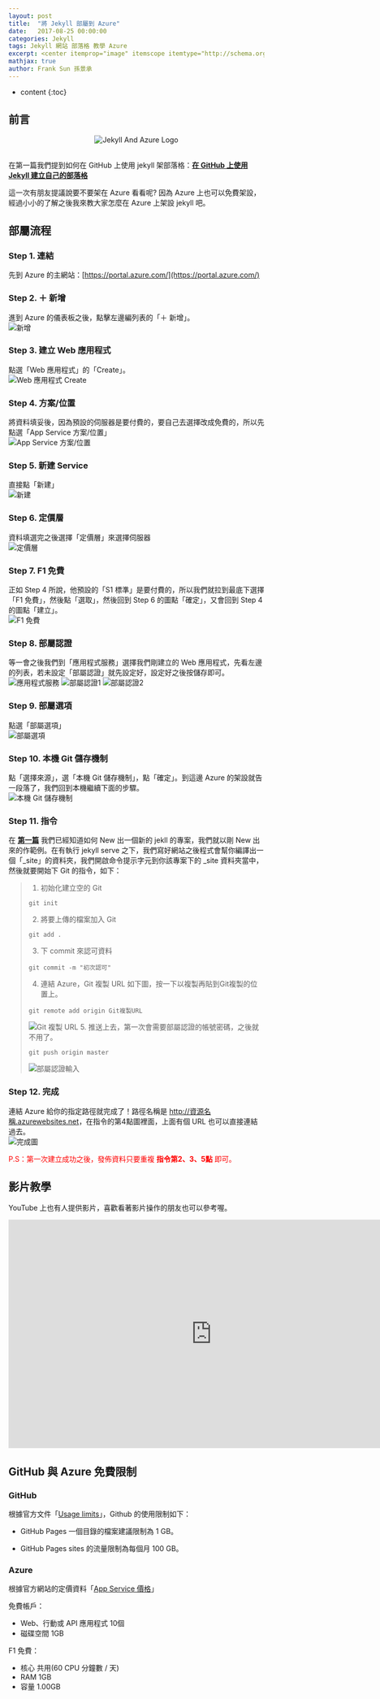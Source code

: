 ```yaml
---
layout: post
title:  "將 Jekyll 部屬到 Azure"
date:   2017-08-25 00:00:00
categories: Jekyll
tags: Jekyll 網站 部落格 教學 Azure
excerpt: <center itemprop="image" itemscope itemtype="http://schema.org/ImageObject"><img itemprop="image url height width" src="\images\2017-08-25-jekyll-on-azure\2017-08-25-jekyll-on-azure-image0.jpg" alt="Jekyll And Azure Logo" title="Jekyll And Azure Logo"/></center><br/>　　在第一篇我們提到如何在 GitHub 上使用 jekyll 架部落格：在 GitHub 上使用 Jekyll 建立自己的部落格<br/>這一次有朋友提議說要不要架在 Azure 看看呢? 因為 Azure 上也可以免費架設，經過小小的了解之後我來教大家怎麼在 Azure 上架設 jekyll 吧。
mathjax: true
author: Frank Sun 孫景承
---
```


* content
{:toc}

## **前言**

<center itemprop="image" itemscope itemtype="http://schema.org/ImageObject">
    <img itemprop="image url height width" src="\images\2017-08-25-jekyll-on-azure\2017-08-25-jekyll-on-azure-image0.jpg" alt="Jekyll And Azure Logo" title="Jekyll And Azure Logo"/>
</center><br/>

在第一篇我們提到如何在 GitHub 上使用 jekyll 架部落格：**[在 GitHub 上使用 Jekyll 建立自己的部落格](/2017/07/28/welcome-to-jekyll/)**

這一次有朋友提議說要不要架在 Azure 看看呢? 因為 Azure 上也可以免費架設，經過小小的了解之後我來教大家怎麼在 Azure 上架設 jekyll 吧。

## **部屬流程**

### Step 1. 連結
先到 Azure 的主網站：[https://portal.azure.com/](https://portal.azure.com/)

### Step 2. ＋ 新增
進到 Azure 的儀表板之後，點擊左邊編列表的「＋ 新增」。<br/>
![新增](\images\2017-08-25-jekyll-on-azure\2017-08-25-jekyll-on-azure-image01.jpg)

### Step 3. 建立 Web 應用程式
點選「Web 應用程式」的「Create」。<br/>
![Web 應用程式 Create](\images\2017-08-25-jekyll-on-azure\2017-08-25-jekyll-on-azure-image02.jpg)

### Step 4. 方案/位置
將資料填妥後，因為預設的伺服器是要付費的，要自己去選擇改成免費的，所以先點選「App Service 方案/位置」<br/>
![App Service 方案/位置](\images\2017-08-25-jekyll-on-azure\2017-08-25-jekyll-on-azure-image03.jpg)

### Step 5. 新建 Service
直接點「新建」<br/>
![新建](\images\2017-08-25-jekyll-on-azure\2017-08-25-jekyll-on-azure-image04.jpg)

### Step 6. 定價層
資料填選完之後選擇「定價層」來選擇伺服器<br/>
![定價層](\images\2017-08-25-jekyll-on-azure\2017-08-25-jekyll-on-azure-image05.jpg)

### Step 7. F1 免費
正如 Step 4 所說，他預設的「S1 標準」是要付費的，所以我們就拉到最底下選擇「F1 免費」，然後點「選取」，然後回到 Step 6 的圖點「確定」，又會回到 Step 4 的圖點「建立」。<br/>
![F1 免費](\images\2017-08-25-jekyll-on-azure\2017-08-25-jekyll-on-azure-image06.jpg)

### Step 8. 部屬認證
等一會之後我們到「應用程式服務」選擇我們剛建立的 Web 應用程式，先看左邊的列表，若未設定「部屬認證」就先設定好，設定好之後按儲存即可。<br/>
![應用程式服務](\images\2017-08-25-jekyll-on-azure\2017-08-25-jekyll-on-azure-image07.jpg)
![部屬認證1](\images\2017-08-25-jekyll-on-azure\2017-08-25-jekyll-on-azure-image08.jpg)
![部屬認證2](\images\2017-08-25-jekyll-on-azure\2017-08-25-jekyll-on-azure-image09.jpg)

### Step 9. 部屬選項
點選「部屬選項」<br/>
![部屬選項](\images\2017-08-25-jekyll-on-azure\2017-08-25-jekyll-on-azure-image10.jpg)

### Step 10. 本機 Git 儲存機制
點「選擇來源」，選「本機 Git 儲存機制」，點「確定」。到這邊 Azure 的架設就告一段落了，我們回到本機繼續下面的步驟。<br/>
![本機 Git 儲存機制](\images\2017-08-25-jekyll-on-azure\2017-08-25-jekyll-on-azure-image11.jpg)

### Step 11. 指令
在 **[第一篇](/2017/07/28/welcome-to-jekyll/)** 我們已經知道如何 New 出一個新的 jekll 的專案，我們就以剛 New 出來的作範例。在有執行 jekyll serve 之下，我們寫好網站之後程式會幫你編譯出一個「_site」的資料夾，我們開啟命令提示字元到你該專案下的 _site 資料夾當中，然後就要開始下 Git 的指令，如下：
>
>1. 初始化建立空的 Git
>```
>git init
>```
>2. 將要上傳的檔案加入 Git
>```
>git add .
>```
>3. 下 commit 來認可資料
>```
>git commit -m "初次認可"
>```
>4. 連結 Azure，Git 複製 URL 如下圖，按一下以複製再貼到Git複製的位置上。
>```
>git remote add origin Git複製URL
>```
>![Git 複製 URL](\images\2017-08-25-jekyll-on-azure\2017-08-25-jekyll-on-azure-image12.jpg)
>5. 推送上去，第一次會需要部屬認證的帳號密碼，之後就不用了。
>```
>git push origin master
>```
>![部屬認證輸入](\images\2017-08-25-jekyll-on-azure\2017-08-25-jekyll-on-azure-image13.jpg)

### Step 12. 完成
連結 Azure 給你的指定路徑就完成了！路徑名稱是 <font color="blue">http://資源名稱.azurewebsites.net</font>，在指令的第4點圖裡面，上面有個 URL 也可以直接連結過去。<br/>
![完成圖](\images\2017-08-25-jekyll-on-azure\2017-08-25-jekyll-on-azure-image14.jpg)

<font color="red">P.S：第一次建立成功之後，發佈資料只要重複 <b>指令第2、3、5點</b> 即可。</font>

## **影片教學**
YouTube 上也有人提供影片，喜歡看著影片操作的朋友也可以參考喔。
<div class="video-container">
    <iframe width="800" height="450" src="https://www.youtube.com/embed/b8sac4fSqPo" frameborder="0" allowfullscreen></iframe>
</div>

## **GitHub 與 Azure 免費限制**
### GitHub
根據官方文件「[Usage limits](https://help.github.com/articles/what-is-github-pages/)」，Github 的使用限制如下：

* GitHub Pages 一個目錄的檔案建議限制為 1 GB。

* GitHub Pages sites 的流量限制為每個月 100 GB。

### Azure
根據官方網站的定價資料「[App Service 價格](https://azure.microsoft.com/zh-tw/pricing/details/app-service/)」

免費帳戶：
* Web、行動或 API 應用程式	10個
* 磁碟空間	1GB

F1 免費：
* 核心  共用(60 CPU 分鐘數 / 天)
* RAM	1GB
* 容量	1.00GB